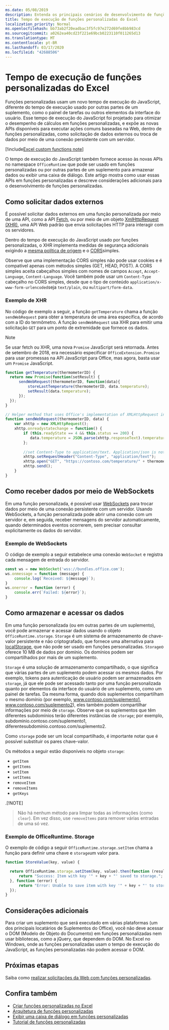 ```yaml
---
ms.date: 05/08/2019
description: Entenda os principais cenários de desenvolvimento de funções personalizadas do Excel que usam o novo tempo de execução do JavaScript.
title: Tempo de execução de funções personalizadas do Excel
localization_priority: Normal
ms.openlocfilehash: bb73ab2f20eadbac3f5fc97e272d69fe8bb983cd
ms.sourcegitcommit: a0262ea40cd23f221e69bcb0223110f011265d13
ms.translationtype: MT
ms.contentlocale: pt-BR
ms.lasthandoff: 03/17/2020
ms.locfileid: "42688506"
---
```

# <a name="runtime-for-excel-custom-functions"></a>Tempo de execução de funções personalizadas do Excel

Funções personalizadas usam um novo tempo de execução do JavaScript, diferente do tempo de execução usado por outras partes de um suplemento, como o painel de tarefas ou outros elementos da interface do usuário. Esse tempo de execução do JavaScript foi projetado para otimizar o desempenho de cálculos em funções personalizadas, e expõe as novas APIs disponíveis para executar ações comuns baseadas na Web, dentro de funções personalizadas, como solicitação de dados externos ou troca de dados por meio de uma conexão persistente com um servidor.

[!include[Excel custom functions note](../includes/excel-custom-functions-note.md)]

O tempo de execução do JavaScript também fornece acesso às novas APIs no namespace `OfficeRuntime` que pode ser usado em funções personalizadas ou por outras partes de um suplemento para armazenar dados ou exibir uma caixa de diálogo. Este artigo mostra como usar essas APIs em funções personalizadas e descreve considerações adicionais para o desenvolvimento de funções personalizadas.

## <a name="requesting-external-data"></a>Como solicitar dados externos

É possível solicitar dados externos em uma função personalizada por meio de uma API, como a API [Fetch](https://developer.mozilla.org/en-US/docs/Web/API/Fetch_API), ou por meio de um objeto [XmlHttpRequest (XHR)](https://developer.mozilla.org/en-US/docs/Web/API/XMLHttpRequest), uma API Web padrão que envia solicitações HTTP para interagir com os servidores.

Dentro do tempo de execução do JavaScript usado por funções personalizadas, o XHR implementa medidas de segurança adicionais exigindo a [mesma política de origem](https://developer.mozilla.org/en-US/docs/Web/Security/Same-origin_policy) e o [CORS](https://www.w3.org/TR/cors/)simples.

Observe que uma implementação CORS simples não pode usar cookies e é compatível apenas com métodos simples (GET, HEAD, POST). A CORS simples aceita cabeçalhos simples com nomes de campos `Accept`, `Accept-Language`, `Content-Language`. Você também pode usar um `Content-Type` cabeçalho no CORS simples, desde que o tipo de conteúdo `application/x-www-form-urlencoded`seja `text/plain`, ou `multipart/form-data`.

### <a name="xhr-example"></a>Exemplo de XHR

No código de exemplo a seguir, a função `getTemperature` chama a função `sendWebRequest` para obter a temperatura de uma área específica, de acordo com a ID do termômetro. A função `sendWebRequest` usa XHR para emitir uma solicitação `GET` para um ponto de extremidade que fornece os dados.

> [!NOTE] 
> Se usar fetch ou XHR, uma nova `Promise` JavaScript será retornada. Antes de setembro de 2018, era necessário especificar `OfficeExtension.Promise` para usar promessas na API JavaScript para Office, mas agora, basta usar um `Promise` JavaScript.

```js
function getTemperature(thermometerID) {
  return new Promise(function(setResult) {
      sendWebRequest(thermometerID, function(data){ 
          storeLastTemperature(thermometerID, data.temperature);
          setResult(data.temperature);
      });
  });
}

// Helper method that uses Office's implementation of XMLHttpRequest in the JavaScript runtime for custom functions  
function sendWebRequest(thermometerID, data) {
    var xhttp = new XMLHttpRequest();
    xhttp.onreadystatechange = function() {
        if (this.readyState == 4 && this.status == 200) {
           data.temperature = JSON.parse(xhttp.responseText).temperature
        };
        
        //set Content-Type to application/text. Application/json is not currently supported with Simple CORS
        xhttp.setRequestHeader("Content-Type", "application/text");
        xhttp.open("GET", "https://contoso.com/temperature/" + thermometerID), true)
        xhttp.send();  
    }
}
```

## <a name="receiving-data-via-websockets"></a>Como receber dados por meio de WebSockets

Em uma função personalizada, é possível usar [WebSockets](https://developer.mozilla.org/en-US/docs/Web/API/WebSockets_API) para trocar dados por meio de uma conexão persistente com um servidor. Usando WebSockets, a função personalizada pode abrir uma conexão com um servidor e, em seguida, receber mensagens do servidor automaticamente, quando determinados eventos ocorrerem, sem precisar consultar explicitamente os dados do servidor.

### <a name="websockets-example"></a>Exemplo de WebSockets

O código de exemplo a seguir estabelece uma conexão `WebSocket` e registra cada mensagem de entrada do servidor.

```js
const ws = new WebSocket('wss://bundles.office.com');
ws.onmessage = function (message) {
    console.log(`Received: ${message}`);
}
ws.onerror = function (error) {
    console.err(`Failed: ${error}`);
}
```

## <a name="storing-and-accessing-data"></a>Como armazenar e acessar os dados

Em uma função personalizada (ou em outras partes de um suplemento), você pode armazenar e acessar dados usando o objeto `OfficeRuntime.storage`. `Storage` é um sistema de armazenamento de chave-valor persistente e não criptografado, que fornece uma alternativa para [localStorage](https://developer.mozilla.org/en-US/docs/Web/API/Window/localStorage), que não pode ser usado em funções personalizadas. `Storage`o oferece 10 MB de dados por domínio. Os domínios podem ser compartilhados por mais de um suplemento.

`Storage` é uma solução de armazenamento compartilhado, o que significa que várias partes de um suplemento podem acessar os mesmos dados. Por exemplo, tokens para autenticação de usuário podem ser armazenados em `storage`, já que ele pode ser acessado tanto por uma função personalizada quanto por elementos da interface do usuário de um suplemento, como um painel de tarefas. Da mesma forma, quando dois suplementos compartilham o mesmo domínio (por exemplo, www.contoso.com/suplemento1, www.contoso.com/suplemento2), eles também podem compartilhar informações por meio de `storage`. Observe que os suplementos que têm diferentes subdomínios terão diferentes instâncias de `storage`; por exemplo, subdominio.contoso.com/suplemento1, diferentesubdominio.contoso.com/suplemento2.

Como `storage` pode ser um local compartilhado, é importante notar que é possível substituir os pares chave-valor.

Os métodos a seguir estão disponíveis no objeto `storage`:

 - `getItem`
 - `getItems`
 - `setItem`
 - `setItems`
 - `removeItem`
 - `removeItems`
 - `getKeys`

.[!NOTE]
> Não há nenhum método para limpar todas as informações (como `clear`). Em vez disso, use `removeItems` para remover várias entradas de uma só vez.

### <a name="officeruntimestorage-example"></a>Exemplo de OfficeRuntime. Storage

O exemplo de código a seguir `OfficeRuntime.storage.setItem` chama a função para definir uma chave e `storage`um valor para.

```js
function StoreValue(key, value) {

  return OfficeRuntime.storage.setItem(key, value).then(function (result) {
      return "Success: Item with key '" + key + "' saved to storage.";
  }, function (error) {
      return "Error: Unable to save item with key '" + key + "' to storage. " + error;
  });
}
```

## <a name="additional-considerations"></a>Considerações adicionais

Para criar um suplemento que será executado em várias plataformas (um dos principais locatários de Suplementos do Office), você não deve acessar o DOM (Modelo de Objeto do Documento) em funções personalizadas nem usar bibliotecas, como a jQuery, que dependem do DOM. No Excel no Windows, onde as funções personalizadas usam o tempo de execução do JavaScript, as funções personalizadas não podem acessar o DOM.

## <a name="next-steps"></a>Próximas etapas
Saiba como [realizar solicitações da Web com funções personalizadas](custom-functions-web-reqs.md).

## <a name="see-also"></a>Confira também

* [Criar funções personalizadas no Excel](custom-functions-overview.md)
* [Arquitetura de funções personalizadas](custom-functions-architecture.md)
* [Exibir uma caixa de diálogo em funções personalizadas](custom-functions-dialog.md)
* [Tutorial de funções personalizadas](../tutorials/excel-tutorial-create-custom-functions.md)

